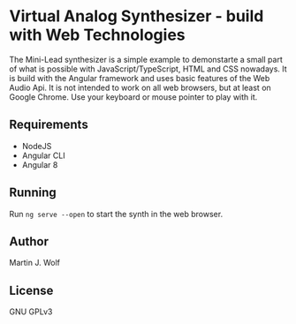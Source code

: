 # Virtual Analog Synthesizer - build with Web Technologies

The Mini-Lead synthesizer is a simple example to demonstarte a small part of what is possible with JavaScript/TypeScript, HTML and CSS nowadays. It is build with the Angular framework and uses basic features of the Web Audio Api. It is not intended to work on all web browsers, but at least on Google Chrome. Use your keyboard or mouse pointer to play with it.

## Requirements

- NodeJS
- Angular CLI
- Angular 8

## Running

Run `ng serve --open` to start the synth in the web browser.

## Author

Martin J. Wolf

## License

GNU GPLv3
